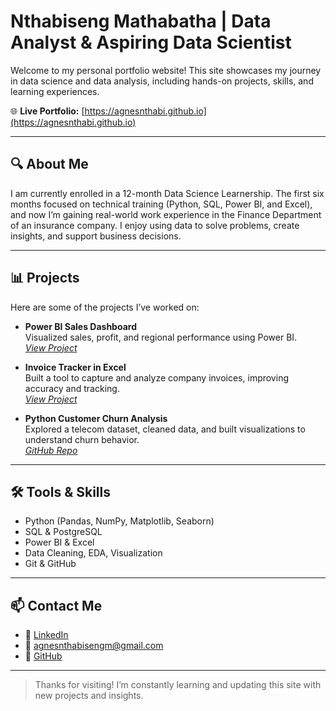 # Nthabiseng Mathabatha | Data Analyst & Aspiring Data Scientist

Welcome to my personal portfolio website! This site showcases my journey in data science and data analysis, including hands-on projects, skills, and learning experiences.

🌐 **Live Portfolio:** [https://agnesnthabi.github.io](https://agnesnthabi.github.io)

---

## 🔍 About Me

I am currently enrolled in a 12-month Data Science Learnership. The first six months focused on technical training (Python, SQL, Power BI, and Excel), and now I’m gaining real-world work experience in the Finance Department of an insurance company. I enjoy using data to solve problems, create insights, and support business decisions.

---

## 📊 Projects

Here are some of the projects I’ve worked on:

- **Power BI Sales Dashboard**  
  Visualized sales, profit, and regional performance using Power BI.  
  _[View Project](#)_

- **Invoice Tracker in Excel**  
  Built a tool to capture and analyze company invoices, improving accuracy and tracking.  
  _[View Project](#)_

- **Python Customer Churn Analysis**  
  Explored a telecom dataset, cleaned data, and built visualizations to understand churn behavior.  
  _[GitHub Repo](#)_

---

## 🛠️ Tools & Skills

- Python (Pandas, NumPy, Matplotlib, Seaborn)
- SQL & PostgreSQL
- Power BI & Excel
- Data Cleaning, EDA, Visualization
- Git & GitHub

---

## 📫 Contact Me

- 💼 [LinkedIn](https://www.linkedin.com/in/nthabiseng-mathabatha-434319237//)
- 📧 agnesnthabisengm@gmail.com
- 🐙 [GitHub](https://github.com/agnesnthabi)

---

> Thanks for visiting! I’m constantly learning and updating this site with new projects and insights.
